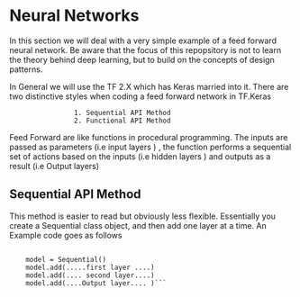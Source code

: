 # Neural Networks 

In this section we will deal with a very simple example of a feed forward neural network. 
Be aware that the focus of this repopsitory is not to learn the theory behind deep learning, but to build on the concepts of design patterns. 

In General we will use the TF 2.X which has Keras married into it. 
There are two distinctive styles when coding a feed forward network in TF.Keras 

                    1. Sequential API Method 
                    2. Functional API Method 


Feed Forward  are like functions in procedural programming. The inputs are passed as parameters (i.e input layers ) , the function performs  a sequential set of actions based on the inputs (i.e hidden layers ) and outputs as a result 
(i.e Output layers)

## Sequential API Method

This method is easier to read but obviously less flexible. Essentially you create a Sequential class object, and then add one layer at a time. An Example code goes as follows

``` from tensorflow.keras import Sequential

    model = Sequential()
    model.add(.....first layer ....)
    model.add(.... second layer....)
    model.add(....Output layer.... )```


